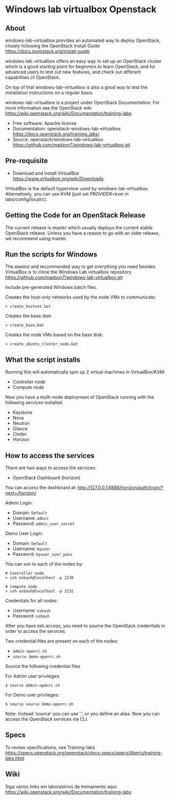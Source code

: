 
# Windows lab virtualbox Openstack

## About

windows-lab-virtualbox provides an automated way to deploy OpenStack, closely
following the
OpenStack Install Guide https://docs.openstack.org/install-guide

windows-lab-virtualbox offers an easy way to set up an OpenStack cluster which is a good
starting point for beginners to learn OpenStack, and for advanced users to test
out new features, and check out different capabilities of OpenStack.

On top of that windows-lab-virtualbox is also a good way to test the installation
instructions on a regular basis.

windows-lab-virtualbox is a project under OpenStack Documentation. For more information
see the
OpenStack wiki https://wiki.openstack.org/wiki/Documentation/training-labs

* Free software: Apache license
* Documentation: openstack-windows-lab-virtualbox https://docs.openstack.org/training_labs/
* Source: openstack/windows-lab-virtualbox https://github.com/madson7/windows-lab-virtualbox.git

## Pre-requisite

* Download and install VirtualBox https://www.virtualbox.org/wiki/Downloads

VirtualBox is the default hypervisor used by windows-lab-virtualbox. Alternatively, you can use KVM (just set PROVIDER=kvm in labs/config/localrc).


## Getting the Code for an OpenStack Release

The current release is master which usually deploys the current stable
OpenStack release. Unless you have a reason to go with an older release,
we recommend using master.

## Run the scripts for Windows

The easiest and recommended way to get everything you need besides VirtualBox is to clone the Windows Lab virtualbox repository https://github.com/madson7/windows-lab-virtualbox.git

Include pre-generated Windows batch files.

Creates the host-only networks used by the node VMs to communicate:

    > create_hostnet.bat

Creates the base disk:

    > create_base.bat

Creates the node VMs based on the base disk:

    > create_ubuntu_cluster_node.bat

## What the script installs

Running this will automatically spin up 2 virtual machines in VirtualBox/KVM:

* Controller node
* Compute node

Now you have a multi-node deployment of OpenStack running with the following services installed.

* Keystone
* Nova
* Neutron
* Glance
* Cinder
* Horizon

## How to access the services

There are two ways to access the services:

* OpenStack Dashboard (horizon)

You can access the dashboard at: http://127.0.0.1:8888/horizon/auth/login/?next=/horizon/

Admin Login:

* Domain: ``Default``
* Username: ``admin``
* Password: ``admin_user_secret``

Demo User Login:

* Domain: ``Default``
* Username: ``myuser``
* Password: ``myuser_user_pass``

You can ssh to each of the nodes by:

    # Controller node
    > ssh osbash@localhost -p 2230

    # Compute node
    > ssh osbash@localhost -p 2232

Credentials for all nodes:

* Username: ``osbash``
* Password: ``osbash``

After you have ssh access, you need to source the OpenStack credentials in order to access the services.

Two credential files are present on each of the nodes:

* ``admin-openrc.sh``
* ``source demo-openrc.sh``

Source the following credential files

For Admin user privileges:

    $ source admin-openrc.sh

For Demo user privileges:

    $ source source demo-openrc.sh

Note: Instead 'source' you can use '.', or you define an alias.
Now you can access the OpenStack services via CLI.

## Specs

To review specifications, see Training-labs
https://specs.openstack.org/openstack/docs-specs/specs/liberty/training-labs.html

## Wiki

Siga vários links em laboratórios de treinamento aqui: https://wiki.openstack.org/wiki/Documentation/training-labs